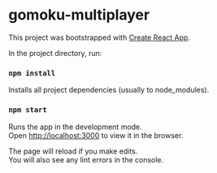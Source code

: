 # gomoku-multiplayer
 
This project was bootstrapped with [Create React App](https://github.com/facebook/create-react-app).

In the project directory, run:

### `npm install`

Installs all project dependencies (usually to node_modules).

### `npm start`

Runs the app in the development mode.<br>
Open [http://localhost:3000](http://localhost:3000) to view it in the browser.

The page will reload if you make edits.<br>
You will also see any lint errors in the console.

